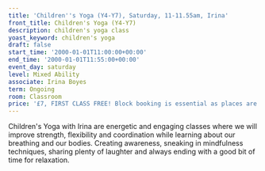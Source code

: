 ```yaml
---
title: 'Children''s Yoga (Y4-Y7), Saturday, 11-11.55am, Irina'
front_title: Children's Yoga (Y4-Y7)
description: children's yoga class
yoast_keyword: children's yoga
draft: false
start_time: '2000-01-01T11:00:00+00:00'
end_time: '2000-01-01T11:55:00+00:00'
event_day: saturday
level: Mixed Ability
associate: Irina Boyes
term: Ongoing
room: Classroom
price: '£7, FIRST CLASS FREE! Block booking is essential as places are limited. '
---
```

Children's Yoga with Irina are energetic and engaging classes where we will improve strength, flexibility and coordination while learning about our breathing and our bodies. Creating awareness, sneaking in mindfulness techniques, sharing plenty of laughter and always ending with a good bit of time for relaxation.

